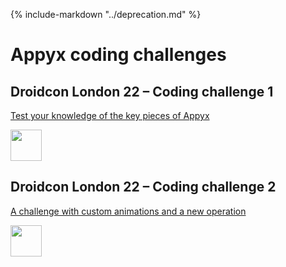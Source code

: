 {% include-markdown "../deprecation.md" %}

# Appyx coding challenges

## Droidcon London 22 – Coding challenge 1

[Test your knowledge of the key pieces of Appyx](https://github.com/bumble-tech/dcldn22-challenge/tree/main/Challenge1)

<img src="https://camo.githubusercontent.com/aa0c9accaaf6aadc2ab0cfac4c43b194e31a6571f90d381ee7f7fd7f6acc8bcd/68747470733a2f2f692e696d6775722e636f6d2f777844716747652e676966" width="50">

## Droidcon London 22 – Coding challenge 2

[A challenge with custom animations and a new operation](https://github.com/bumble-tech/dcldn22-challenge/tree/main/Challenge2)

<img src="https://camo.githubusercontent.com/067dc79e29d889b70d3a2f6f0b7bdc42ab268352387f02d77e87e0f0aab4bb52/68747470733a2f2f692e696d6775722e636f6d2f50394e4275696a2e676966" width="50">

